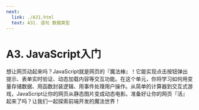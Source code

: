 ```yaml
---
next:
  link: ./A31.html
  text: A31. 语句 数据类型
---
```


# A3. JavaScript入门

想让网页动起来吗？JavaScript就是网页的『魔法棒』！它能实现点击按钮弹出提示、表单实时验证、动态加载内容等交互功能。在这个单元，你将学习如何用变量存储数据、用函数封装逻辑、用事件处理用户操作。从简单的计算器到交互式游戏，JavaScript让你的网页从静态图片变成动态电影。准备好让你的网页『活』起来了吗？让我们一起探索前端开发的魔法世界！
